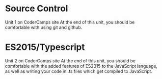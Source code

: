 # Source Control
Unit 1 on CoderCamps site
At the end of this unit, you should be comfortable with using git and github.

# ES2015/Typescript
Unit 2 on CoderCamps site
At the end of this unit, you should be comfortable with the added features of ES2015 to the JavaScript language, as well as writing your code in .ts files which get compiled to JavaScript.
